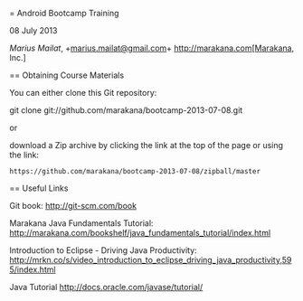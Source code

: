 = Android Bootcamp Training

08 July 2013

*Marius Mailat*, +<marius.mailat@gmail.com>+
http://marakana.com[Marakana, Inc.]

== Obtaining Course Materials

You can either clone this Git repository:

  git clone git://github.com/marakana/bootcamp-2013-07-08.git

or

   download a Zip archive by clicking the link at the top of the page or using the link:
	
	https://github.com/marakana/bootcamp-2013-07-08/zipball/master

== Useful Links

Git book: http://git-scm.com/book

Marakana Java Fundamentals Tutorial: http://marakana.com/bookshelf/java_fundamentals_tutorial/index.html

Introduction to Eclipse - Driving Java Productivity: http://mrkn.co/s/video_introduction_to_eclipse_driving_java_productivity,595/index.html

Java Tutorial http://docs.oracle.com/javase/tutorial/
